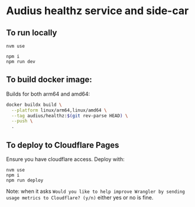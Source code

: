 # Audius healthz service and side-car
## To run locally

```
nvm use

npm i
npm run dev
```

## To build docker image:

Builds for both arm64 and amd64:

```bash
docker buildx build \
  --platform linux/arm64,linux/amd64 \
  --tag audius/healthz:$(git rev-parse HEAD) \
  --push \
  .
```

## To deploy to Cloudflare Pages

Ensure you have cloudflare access.
Deploy with:

```
nvm use
npm i
npm run deploy
```

Note: when it asks `Would you like to help improve Wrangler by sending usage metrics to Cloudflare? (y/n)` either yes or no is fine.
